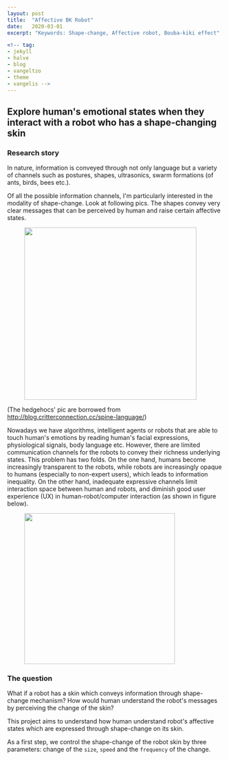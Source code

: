```yaml
---
layout: post
title:  "Affective BK Robot"
date:   2020-03-01
excerpt: "Keywords: Shape-change, Affective robot, Bouba-kiki effect"

<!-- tag:
- jekyll 
- halve
- blog
- vangeltzo
- theme
- vangelis -->
---
```


<!-- <a href="{{ site.url }}/images/halve-home-image.png"><img src="{{ site.url }}/images/halve-home-image.png" alt="Home Page of Halve"></a>  

<center><b>Halve</b> is a stylish, two-column jekyll theme.</center><br>
     
 This theme is Jekyll port of [vangeltzo.com](http://vangeltzo.com/) (by [Vangelis Tzortzis](https://github.com/srekoble)). I couldn't stop myself to port this theme when I saw his site. And he kindly gave me permission to share this with you. -->

<!-- <iframe src="https://ghbtns.com/github-btn.html?user=TaylanTatli&repo=Halve&type=star&count=true&size=large" frameborder="0" scrolling="0" width="160px" height="30px"></iframe>     -->

## Explore human's emotional states when they interact with a robot who has a shape-changing skin
 
### Research story
In nature, information is conveyed through not only language but a variety of channels such as postures, shapes, ultrasonics, swarm formations (of ants, birds, bees etc.).

Of all the possible information channels, I'm particularly interested in the modality of shape-change. Look at following pics. The shapes convey very clear messages that can be perceived by human and raise certain affective states.

<figure>
<img src="{{site.baseurl}}/images/bk_robot/in_nature.png" width = "400"/>
</figure>

(The hedgehocs' pic are borrowed from http://blog.critterconnection.cc/spine-language/)

Nowadays we have algorithms, intelligent agents or robots that are able to touch human's emotions by reading human's facial expressions, physiological signals, body language etc. However, there are limited communication channels for the robots to convey their richness underlying states. This problem has two folds. On the one hand, humans become increasingly transparent to the robots, while robots are increasingly opaque to humans (especially to non-expert users), which leads to information inequality. On the other hand, inadequate expressive channels limit interaction space between human and robots, and diminish good user experience (UX) in human-robot/computer interaction (as shown in figure below).

<figure>
<img src="{{site.baseurl}}/images/bk_robot/HRI_info_trans.png" width = "350"/>
</figure>

### The question
What if a robot has a skin which conveys information through shape-change mechanism? How would human understand the robot's messages by perceiving the change of the skin? 

This project aims to understand how human understand robot's affective states which are expressed through shape-change on its skin.

As a first step, we control the shape-change of the robot skin by three parameters: change of the `size`, `speed` and the `frequency` of the change.

